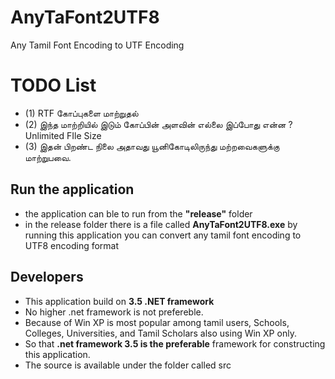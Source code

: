 # AnyTaFont2UTF8
Any Tamil Font Encoding to UTF Encoding

# TODO List

- (1) RTF கோப்புகளை மாற்றுதல் 
- (2) இந்த மாற்றியில்  இடும் கோப்பின் அளவின் எல்லை இப்போது என்ன ? Unlimited FIle Size
- (3) இதன் பிறண்ட  நிலை அதாவது யூனிகோடிலிருந்து மற்றவைகளுக்கு மாற்றுபவை. 


## Run the application

- the application can ble to run from the **"release"** folder
- in the release folder there is a file called **AnyTaFont2UTF8.exe** by running this application you can convert any tamil font encoding to UTF8 encoding format

## Developers
- This application build on **3.5 .NET framework**
- No higher .net framework is not prefereble. 
- Because of Win XP is most popular among tamil users, Schools, Colleges, Universities, and Tamil Scholars also using Win XP only. 
- So that **.net framework 3.5 is the preferable** framework for constructing this application.
- The source is available under the folder called src